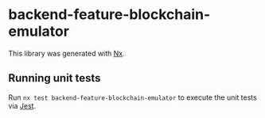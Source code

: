 # backend-feature-blockchain-emulator

This library was generated with [Nx](https://nx.dev).

## Running unit tests

Run `nx test backend-feature-blockchain-emulator` to execute the unit tests via [Jest](https://jestjs.io).
